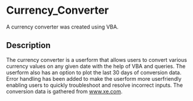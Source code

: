 # Currency_Converter
A currency converter was created using VBA.

## Description
The currency converter is a userform that allows users to convert various currency values on any given date with the help of VBA and queries. The userform also has an option to plot the last 30 days of conversion data. Error handling has been added to make the userform more userfriendly enabling users to quickly troubleshoot and resolve incorrect inputs. The conversion data is gathered from www.xe.com.
